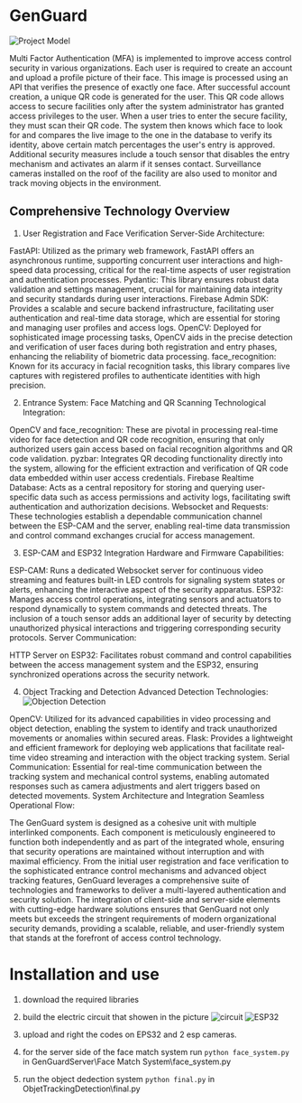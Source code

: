 # GenGuard
![Project Model](https://github.com/MrNadav/GenGuard/assets/72983086/70767e45-d806-4879-b81b-74ae04bc6d68)

Multi Factor Authentication (MFA) is implemented to improve access control security in various organizations. Each user is required to create an account and upload a profile picture of their face. This image is processed using an API that verifies the presence of exactly one face. After successful account creation, a unique QR code is generated for the user. This QR code allows access to secure facilities only after the system administrator has granted access privileges to the user. When a user tries to enter the secure facility, they must scan their QR code. The system then knows which face to look for and compares the live image to the one in the database to verify its identity, above certain match percentages the user's entry is approved. Additional security measures include a touch sensor that disables the entry mechanism and activates an alarm if it senses contact. Surveillance cameras installed on the roof of the facility are also used to monitor and track moving objects in the environment.

## Comprehensive Technology Overview
1. User Registration and Face Verification
Server-Side Architecture:

  FastAPI: Utilized as the primary web framework, FastAPI offers an asynchronous runtime, supporting concurrent user interactions and high-speed data processing, critical for the real-time aspects of user registration and authentication processes.
  Pydantic: This library ensures robust data validation and settings management, crucial for maintaining data integrity and security standards during user interactions.
  Firebase Admin SDK: Provides a scalable and secure backend infrastructure, facilitating user authentication and real-time data storage, which are essential for storing and managing user profiles and access logs.
  OpenCV: Deployed for sophisticated image processing tasks, OpenCV aids in the precise detection and verification of user faces during both registration and entry phases, enhancing the reliability of biometric data processing.
  face_recognition: Known for its accuracy in facial recognition tasks, this library compares live captures with registered profiles to authenticate identities with high precision.

2. Entrance System: Face Matching and QR Scanning
Technological Integration:

  OpenCV and face_recognition: These are pivotal in processing real-time video for face detection and QR code recognition, ensuring that only authorized users gain access based on facial recognition algorithms and QR code validation.
  pyzbar: Integrates QR decoding functionality directly into the system, allowing for the efficient extraction and verification of QR code data embedded within user access credentials.
  Firebase Realtime Database: Acts as a central repository for storing and querying user-specific data such as access permissions and activity logs, facilitating swift authentication and authorization decisions.
  Websocket and Requests: These technologies establish a dependable communication channel between the ESP-CAM and the server, enabling real-time data transmission and control command exchanges crucial for access management.

3. ESP-CAM and ESP32 Integration
Hardware and Firmware Capabilities:
  
  ESP-CAM: Runs a dedicated Websocket server for continuous video streaming and features built-in LED controls for signaling system states or alerts, enhancing the interactive aspect of the security apparatus.
  ESP32: Manages access control operations, integrating sensors and actuators to respond dynamically to system commands and detected threats. The inclusion of a touch sensor adds an additional layer of security by detecting unauthorized physical interactions and triggering corresponding security protocols.
  Server Communication:
  
  HTTP Server on ESP32: Facilitates robust command and control capabilities between the access management system and the ESP32, ensuring synchronized operations across the security network.
  
4. Object Tracking and Detection
Advanced Detection Technologies:
![Objection Detection](https://github.com/MrNadav/GenGuard/assets/72983086/1a56137c-2b4f-4cc1-aa6b-3ccb59629f6e)

  OpenCV: Utilized for its advanced capabilities in video processing and object detection, enabling the system to identify and track unauthorized movements or anomalies within secured areas.
  Flask: Provides a lightweight and efficient framework for deploying web applications that facilitate real-time video streaming and interaction with the object tracking system.
  Serial Communication: Essential for real-time communication between the tracking system and mechanical control systems, enabling automated responses such as camera adjustments and alert triggers based on detected movements.
  System Architecture and Integration
  Seamless Operational Flow:
  
  The GenGuard system is designed as a cohesive unit with multiple interlinked components. Each component is meticulously engineered to function both independently and as part of the integrated whole, ensuring that security operations are maintained without interruption and with maximal efficiency.
  From the initial user registration and face verification to the sophisticated entrance control mechanisms and advanced object tracking features, GenGuard leverages a comprehensive suite of technologies and frameworks to deliver a multi-layered authentication and security solution.
  The integration of client-side and server-side elements with cutting-edge hardware solutions ensures that GenGuard not only meets but exceeds the stringent requirements of modern organizational security demands, providing a scalable, reliable, and user-friendly system that stands at the forefront of access control technology.


# Installation and use

1. download the required libraries
2. build the electric circuit that showen in the picture
 ![circuit](https://github.com/MrNadav/GenGuard/assets/72983086/6fc751e2-f42c-414b-895f-fc70b389df20)
![ESP32](https://github.com/MrNadav/GenGuard/assets/72983086/9d7d0fd6-a77d-42da-9919-4497bfc9109e)

3. upload and right the codes on EPS32 and 2 esp cameras.
4. for the server side of the face match system run ```python face_system.py``` in GenGuardServer\Face Match System\face_system.py
5. run the object dedection system ```python final.py``` in ObjetTrackingDetection\final.py
